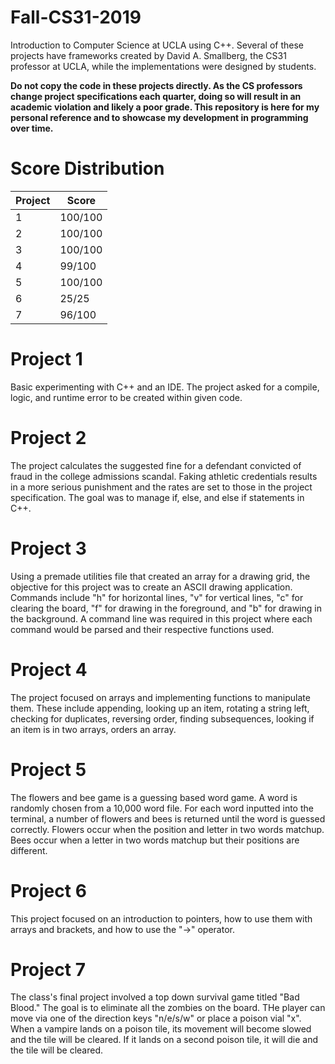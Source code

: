 # Fall-CS31-2019
Introduction to Computer Science at UCLA using C++. Several of these projects have frameworks created by David A. Smallberg, the CS31 professor at UCLA, while the implementations were designed by students.




**Do not copy the code in these projects directly. As the CS professors change project specifications each quarter, doing so will result in an academic violation and likely a poor grade. This repository is here for my personal reference and to showcase my development in programming over time.**

# Score Distribution

| Project  | Score |
| ------------- | ------------- |
| 1  | 100/100  |
| 2  | 100/100  |
| 3  | 100/100  |
| 4  | 99/100  |
| 5  | 100/100  |
| 6  | 25/25  |
| 7  | 96/100  |

# Project 1
Basic experimenting with C++ and an IDE. The project asked for a compile, logic, and runtime error to be created within given code.

# Project 2
The project calculates the suggested fine for a defendant convicted of fraud in the college admissions scandal. Faking athletic credentials results in a more serious punishment and the rates are set to those in the project specification. The goal was to manage if, else, and else if statements in C++.

# Project 3
Using a premade utilities file that created an array for a drawing grid, the objective for this project was to create an ASCII drawing application. Commands include "h" for horizontal lines, "v" for vertical lines, "c" for clearing the board, "f" for drawing in the foreground, and "b" for drawing in the background. A command line was required in this project where each command would be parsed and their respective functions used.

# Project 4
The project focused on arrays and implementing functions to manipulate them. These include appending, looking up an item, rotating a string left, checking for duplicates, reversing order, finding subsequences, looking if an item is in two arrays, orders an array.

# Project 5
The flowers and bee game is a guessing based word game. A word is randomly chosen from a 10,000 word file. For each word inputted into the terminal, a number of flowers and bees is returned until the word is guessed correctly. Flowers occur when the position and letter in two words matchup. Bees occur when a letter in two words matchup but their positions are different.

# Project 6
This project focused on an introduction to pointers, how to use them with arrays and brackets, and how to use the "->" operator.

# Project 7
The class's final project involved a top down survival game titled "Bad Blood." The goal is to eliminate all the zombies on the board. THe player can move via one of the direction keys "n/e/s/w" or place a poison vial "x". When a vampire lands on a poison tile, its movement will become slowed and the tile will be cleared. If it lands on a second poison tile, it will die and the tile will be cleared.
